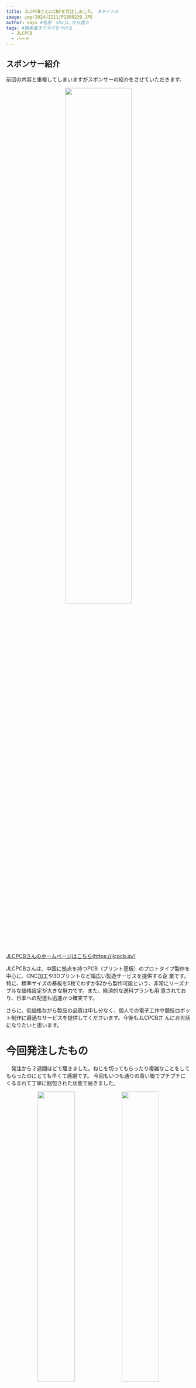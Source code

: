 ```yaml
---
title: JLCPCBさんにCNCを発注しました。 #タイトル
image: img/2024/1211/P2800239.JPG
author: kapi #名前　shuji,から選ぶ
tags: #箇条書きでタグをつける
  - JLCPCB
  - ハード
---
```

## スポンサー紹介

前回の内容と重複してしまいますがスポンサーの紹介をさせていただきます。

<div align="center">
<img src="../../img/2024/0419/hero.png"
width="60%">
</div>

[JLCPCBさんのホームページはこちら(https://jlcpcb.jp/)](https://jlcpcb.jp/)

JLCPCBさんは、中国に拠点を持つPCB（プリント基板）のプロトタイプ製作を中心に、CNC加工や3Dプリントなど幅広い製造サービスを提供する企
業です。
特に、標準サイズの基板を5枚でわずか$2から製作可能という、非常にリーズナブルな価格設定が大きな魅力です。また、経済的な送料プランも用
意されており、日本への配送も迅速かつ確実です。

さらに、低価格ながら製品の品質は申し分なく、個人での電子工作や競技ロボット制作に最適なサービスを提供してくださいます。今後もJLCPCBさ
んにお世話になりたいと思います。　

# 今回発注したもの

　発注から２週間ほどで届きました。ねじを切ってもらったり複雑なことをしてもらったのにとても早くて感謝です。
今回もいつも通りの青い箱でプチプチにくるまれて丁寧に梱包された状態で届きました。
<div align="center">
<img src="../../img/2024/1211/20241211_121742.jpg" width="45%">
<img src="../../img/2024/1211/20241211_121751.jpg" width="45%">
</div>

今回発注したものは、以下のものを発注しました。
| 発注したもの| 種類 |個数|製造方式|
| ---- | ---- | ---- | ---- |
| ロボットの底板 | 1種類 |1枚|CNC(アルミ)|
| ロボットのギア | 1種類 | 5個 | 3Dプリンター(金属フィラメント)|

次の章では、それぞれのパーツについて詳しく説明したいと思います。

# ロボットの底板について
　　
## 仕様
　底板は、東東京ノード大会（神奈川・西東京ノード共同開催）で使用した、機体[ポチ]と同じようにCNCでアルミの削りだしていただきました。
表
面加工は毎度おなじみのアルマイト加工です。
<div align="center">
<img src="../../img/2024/1211/20241211_121756.jpg" width="45%">
<img src="../../img/2024/1211/20241211_180021.jpg" width="45%">
</div>
左の写真のようにしっかりと梱包された状態で届きました。
アルマイト加工をすることで、アルミの周りに薄い酸化被膜を張ることができるので錆びにくくなる
とともに触り心地もよくなるので、おすすめです。個人的なおすすめは、Beadblassing + Anodizingで見た目はナチュラルです。

　　
## 再発注した理由
　今回、底板を再発注した理由は主に二つあります。

1つ目は、ねじ穴が不足していたことです。具体的には、レスキュー機構などを固定するためのねじ穴を前回の発注時には意識していませんでし
た。今後は、将来を見越して設計する能力を身につけて、できるだけ一つのパーツを長い間使い続けられるようにしたいと思います。

2つ目は、前回のノード大会で見つかった回路の欠陥を修復するためには、どうしても電子基板の大きさを大きくしなければならず、その結果、底
板と干渉してしまうことが分かったからです。これらの理由から今回、底板を再発注することにしました。
  
  ## 前回の底番との変更点
  <div align="center">
<img src="../../img/2024/1211/20241211_175926.jpg" width="45%">
<img src="../../img/2024/1211/20241211_180021.jpg" width="45%">
</div>
　左側にあるのがノード大会で発注させてもらった低版、右側にあるのが今回新しく発注させてもらった底板です。
見ていただくと分かるように、前章で上げた反省点を生かしてねじ穴を少し多めに作って、設計に余裕を持たせてみました。
また、反省点２つを生かすために、底板のライントレースセンサーがついていた部分をを少し削って広げてみました。かなり余裕を持たせているの
で、今後に備えて拡張性がかなり残っています。ほかの部分は前回の底板と同じ設計になっているので、前回の機体に対しての後方互換性を保った
まま機能性を向上させることができました。   

  <s>
  多分後方互換性が生かされることはないと思うけど...
</s>

# ロボットのギアに関して
   

## 仕様
　ギアは金属3Dプリンターによる造形にすることにしました。理由としては、前回使用していたということと、cncなどに比べるとかなり安く強度
のあるパーツを作ってもらうことができるので、コスパ面において優れているからです。金属3Dプリンターは強度が必要だけどcncをするほどのお
金がないときなどにおすすめの製作方法です。  
触り心地としては、金属3Dプリンターで作っているのでヒヤッとするとともにつるつるしていて非常に触り心地がいいです。  


  <s>
  JLCPCBさんの製品はどれも触り心地がいいのがうれしいです
</s>

## 作り直した理由
　ギアは、この前の東東京ノード大会（神奈川・西東京ノード共同開催）で使用した、機体[ポチ]の時は、車輪とギアでパーツを分けてそれぞれの
パーツをネジによる摩擦固定で固定していました。しかし、練習している際にロボットのタイヤとギアの摩擦固定が外れるという重大な事故が何度
か起きていたので、車輪とギヤの二つを一つのパーツとして作ることでタイヤが外れるという事故が起きないようにしたいと思いました。

<div align="center">
<img src="../../img/2024/1211/20241211_182346.jpg" width="45%">
<img src="../../img/2024/1211/20241211_182337.jpg" width="45%">
</div>

左側が前回大会で使っていたギア。右側にあるのが今回発注させてもらったものです。見てわかるように、タイヤと一体化したので整備性、安全性が共に向上しています。

# 関東大会に向けて
　最後に少しだけ関東大会に向けた目標を書きたいと思います。
### 100%動くようにする_
 いくらすごい機体を作っても大会で動かなかったら悲しいです。そんな思いをしたくないので100%動く機体を作りたいたいと思います。
### 小さくて整備性が高い
　小ささと整備性という言葉は相反するものかもしれませんが機構を単純化することで、大会当日の調整時間を有効に使えるようにしたいです。

最後まで読んでいただきありがとうございました。
